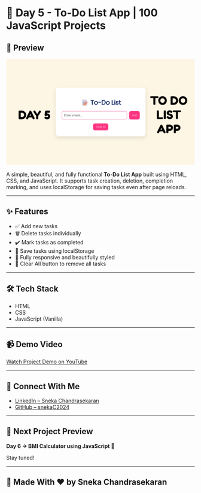 # 🚀 Day 5 - To-Do List App | 100 JavaScript Projects

## 📸 Preview

![To-Do List App Preview](screenshot.png)

A simple, beautiful, and fully functional **To-Do List App** built using HTML, CSS, and JavaScript. It supports task creation, deletion, completion marking, and uses localStorage for saving tasks even after page reloads.

---

## ✨ Features

- ✅ Add new tasks
- 🗑️ Delete tasks individually
- ✔️ Mark tasks as completed
- 💾 Save tasks using localStorage
- 🎨 Fully responsive and beautifully styled
- 🧼 Clear All button to remove all tasks

---

## 🛠 Tech Stack

- HTML
- CSS
- JavaScript (Vanilla)

---

## 📹 Demo Video

[Watch Project Demo on YouTube]([https://www.youtube.com/your-video-link-here](https://youtu.be/JPOHGyXWYQs))

---

## 🔗 Connect With Me

- [LinkedIn – Sneka Chandrasekaran](https://linkedin.com/in/sneka-chandrasekaran)
- [GitHub – snekaC2024](https://github.com/snekaC2024)

---

## 🔮 Next Project Preview

**Day 6 → BMI Calculator using JavaScript 💪**

Stay tuned!

---

## 📝 Made With ❤️ by Sneka Chandrasekaran
